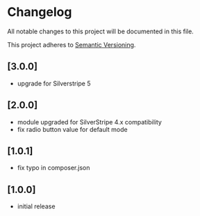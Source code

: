 # Changelog

All notable changes to this project will be documented in this file.

This project adheres to [Semantic Versioning](http://semver.org/).

## [3.0.0]

* upgrade for Silverstripe 5

## [2.0.0]

* module upgraded for SilverStripe 4.x compatibility
* fix radio button value for default mode

## [1.0.1]

* fix typo in composer.json

## [1.0.0]

* initial release
